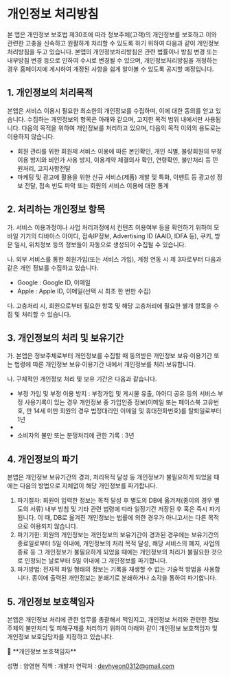 # 개인정보 처리방침
본 앱은 개인정보 보호법 제30조에 따라 정보주체(고객)의 개인정보를 보호하고 이와 관련한 고충을 신속하고 원활하게 처리할 수 있도록 하기 위하여 다음과 같이 개인정보 처리방침을 두고 있습니다. 
본앱의 개인정보처리방침은 관련 법률이나 방침 변경 또는 내부방침 변경 등으로 인하여 수시로 변경될 수 있으며, 개인정보처리방침을 개정하는 경우 홈페이지에 게시하여 개정된 사항을 쉽게 알아볼 수 있도록 공지할 예정입니다.

## 1. 개인정보의 처리목적

본앱은 서비스 이용시 필요한 최소한의 개인정보를 수집하며, 이에 대한 동의를 얻고 있습니다. 수집하는 개인정보의 항목은 아래와 같으며, 고지한 목적 범위 내에서만 사용됩니다. 다음의 목적을 위하여 개인정보를 처리하고 있으며, 다음의 목적 이외의 용도로는 이용하지 않습니다.

- 회원 관리를 위한 회원제 서비스 이용에 따른 본인확인, 개인 식별, 불량회원의 부정 이용 방지와 비인가 사용 방지, 이용계약 체결의사 확인, 연령확인, 불만처리 등 민원처리, 고지사항전달
- 마케팅 및 광고에 활용을 위한 신규 서비스(제품) 개발 및 특화, 이벤트 등 광고성 정보 전달, 접속 빈도 파악 또는 회원의 서비스 이용에 대한 통계

## 2. 처리하는 개인정보 항목

가. 서비스 이용과정이나 사업 처리과정에서 컨텐츠 이용여부 등을 확인하기 위하여 모바일 기기의 디바이스 아이디, 접속IP정보, Advertising ID (AAID, IDFA 등), 쿠키, 방문 일시, 위치정보 등의 정보들이 자동으로 생성되어 수집될 수 있습니다.

나. 외부 서비스를 통한 회원가입(또는 서비스 가입), 계정 연동 시 제 3자로부터 다음과 같은 개인 정보를 수집하고 있습니다.

- Google : Google ID, 이메일
- Apple : Apple ID, 이메일(선택 시 최초 한 번만 수집)

다. 고충처리 시, 회원으로부터 필요한 항목 및 해당 고충처리에 필요한 별개 항목을 수집 및 처리할 수 있습니다. 

## 3. 개인정보의 처리 및 보유기간

가. 본앱은 정보주체로부터 개인정보를 수집할 때 동의받은 개인정보 보유·이용기간 또는 법령에 따른 개인정보 보유·이용기간 내에서 개인정보를 처리·보유합니다.

나. 구체적인 개인정보 처리 및 보유 기간은 다음과 같습니다.

- 부정 가입 및 부정 이용 방지 : 부정가입 및 게시물 유출, 아이디 공유 등의 서비스 부정 사용기록이 있는 경우 개인정보 중 가입인증 정보(이메일 또는 페이스북 고유번호, 만 14세 미만 회원의 경우 법정대리인 이메일 및 휴대전화번호)를 탈퇴일로부터 1년
- 
- 소비자의 불만 또는 분쟁처리에 관한 기록 : 3년

## 4. 개인정보의 파기

본앱은 개인정보 보유기간의 경과, 처리목적 달성 등 개인정보가 불필요하게 되었을 때에는 다음의 방법으로 지체없이 해당 개인정보를 파기합니다.

1. 파기절차: 회원이 입력한 정보는 목적 달성 후 별도의 DB에 옮겨져(종이의 경우 별도의 서류) 내부 방침 및 기타 관련 법령에 따라 일정기간 저장된 후 혹은 즉시 파기됩니다. 이 때, DB로 옮겨진 개인정보는 법률에 의한 경우가 아니고서는 다른 목적으로 이용되지 않습니다.
2. 파기기한: 회원의 개인정보는 개인정보의 보유기간이 경과된 경우에는 보유기간의 종료일로부터 5일 이내에, 개인정보의 처리 목적 달성, 해당 서비스의 폐지, 사업의 종료 등 그 개인정보가 불필요하게 되었을 때에는 개인정보의 처리가 불필요한 것으로 인정되는 날로부터 5일 이내에 그 개인정보를 파기합니다.
3. 파기방법: 전자적 파일 형태의 정보는 기록을 재생할 수 없는 기술적 방법을 사용합니다. 종이에 출력된 개인정보는 분쇄기로 분쇄하거나 소각을 통하여 파기합니다.

## 5. 개인정보 보호책임자

본앱은 개인정보 처리에 관한 업무를 총괄해서 책임지고, 개인정보 처리와 관련한 정보주체의 불만처리 및 피해구제를 처리하기 위하여 아래와 같이 개인정보 보호책임자 및 개인정보 보호담당자를 지정하고 있습니다.

<aside>
💬 **개인정보 보호책임자**

성명 : 양영현
직책 : 개발자
연락처 : devhyeon0312@gmail.com

</aside>
